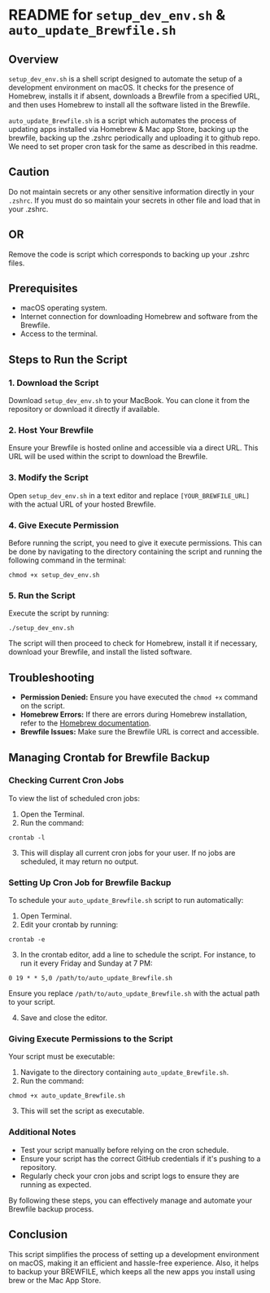 # README for `setup_dev_env.sh` & `auto_update_Brewfile.sh`

## Overview

`setup_dev_env.sh` is a shell script designed to automate the setup of a development environment on macOS.
It checks for the presence of Homebrew, installs it if absent, downloads a Brewfile from a specified URL, and then uses Homebrew to install all the software listed in the Brewfile.

`auto_update_Brewfile.sh` is a script which automates the process of updating apps installed via Homebrew & Mac app Store, backing up the brewfile, backing up the .zshrc periodically and uploading it to github repo.
We need to set proper cron task for the same as described in this readme.

## Caution

Do not maintain secrets or any other sensitive information directly in your ``.zshrc``. If you must do so maintain your secrets in other file and load that in your .zshrc.

## OR

Remove the code is script which corresponds to backing up your .zshrc files.

## Prerequisites

- macOS operating system.
- Internet connection for downloading Homebrew and software from the Brewfile.
- Access to the terminal.

## Steps to Run the Script

### 1. Download the Script

Download `setup_dev_env.sh` to your MacBook. You can clone it from the repository or download it directly if available.

### 2. Host Your Brewfile

Ensure your Brewfile is hosted online and accessible via a direct URL. This URL will be used within the script to download the Brewfile.

### 3. Modify the Script

Open `setup_dev_env.sh` in a text editor and replace `[YOUR_BREWFILE_URL]` with the actual URL of your hosted Brewfile.

### 4. Give Execute Permission

Before running the script, you need to give it execute permissions. This can be done by navigating to the directory containing the script and running the following command in the terminal:

```shell
chmod +x setup_dev_env.sh
```

### 5. Run the Script

Execute the script by running:

```shell
./setup_dev_env.sh
```

The script will then proceed to check for Homebrew, install it if necessary, download your Brewfile, and install the listed software.

## Troubleshooting

- **Permission Denied:** Ensure you have executed the `chmod +x` command on the script.
- **Homebrew Errors:** If there are errors during Homebrew installation, refer to the [Homebrew documentation](https://docs.brew.sh/).
- **Brewfile Issues:** Make sure the Brewfile URL is correct and accessible.

## Managing Crontab for Brewfile Backup

### Checking Current Cron Jobs

To view the list of scheduled cron jobs:

1. Open the Terminal.
2. Run the command:

```shell
crontab -l
```

3. This will display all current cron jobs for your user. If no jobs are scheduled, it may return no output.

### Setting Up Cron Job for Brewfile Backup

To schedule your `auto_update_Brewfile.sh` script to run automatically:

1. Open Terminal.
2. Edit your crontab by running:

```shell
crontab -e
```

3. In the crontab editor, add a line to schedule the script. For instance, to run it every Friday and Sunday at 7 PM:

```shell
0 19 * * 5,0 /path/to/auto_update_Brewfile.sh
```

Ensure you replace `/path/to/auto_update_Brewfile.sh` with the actual path to your script.

4. Save and close the editor.

### Giving Execute Permissions to the Script

Your script must be executable:

1. Navigate to the directory containing `auto_update_Brewfile.sh`.
2. Run the command:

```shell
chmod +x auto_update_Brewfile.sh
```

3. This will set the script as executable.

### Additional Notes

- Test your script manually before relying on the cron schedule.
- Ensure your script has the correct GitHub credentials if it's pushing to a repository.
- Regularly check your cron jobs and script logs to ensure they are running as expected.

By following these steps, you can effectively manage and automate your Brewfile backup process.

## Conclusion

This script simplifies the process of setting up a development environment on macOS, making it an efficient and hassle-free experience. Also, it helps to backup your BREWFILE, which keeps all the new apps you install using brew or the Mac App Store.
